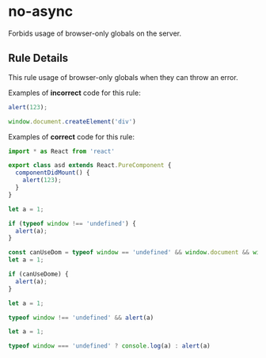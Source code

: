 # no-async

Forbids usage of browser-only globals on the server.

## Rule Details

This rule usage of browser-only globals when they can throw an error.

Examples of **incorrect** code for this rule:

```js
alert(123);
```
```js
window.document.createElement('div')
```

Examples of **correct** code for this rule:

```js
import * as React from 'react'

export class asd extends React.PureComponent {
  componentDidMount() {
    alert(123);
  }
}
```
```js
let a = 1;

if (typeof window !== 'undefined') {
  alert(a);
}

```

```js
const canUseDom = typeof window == 'undefined' && window.document && window.document.createElement;
let a = 1;

if (canUseDome) {
  alert(a);
}

```

```js
let a = 1;

typeof window !== 'undefined' && alert(a)

```

```js
let a = 1;

typeof window === 'undefined' ? console.log(a) : alert(a)

```
